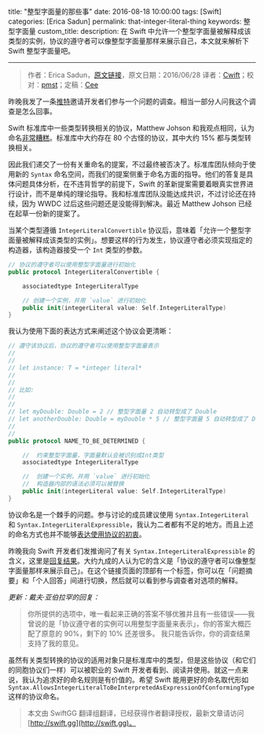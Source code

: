 title: "整型字面量的那些事"
date: 2016-08-18 10:00:00
tags: [Swift]
categories: [Erica Sadun]
permalink: that-integer-literal-thing
keywords: 整型字面量
custom_title: 
description: 在 Swift 中允许一个整型字面量被解释成该类型的实例，协议的遵守者可以像整型字面量那样来展示自己，本文就来解析下 Swift 整型字面量吧。

---
> 作者：Erica Sadun，[原文链接](http://ericasadun.com/2016/06/28/that-integer-literal-thing/)，原文日期：2016/06/28
> 译者：[Cwift](http://weibo.com/277195544)；校对：[pmst](http://www.jianshu.com/users/596f2ba91ce9/latest_articles)；定稿：[Cee](https://github.com/Cee)
  







<!--此处开始正文-->

昨晚我发了一条[推特][1]邀请开发者们参与一个问题的调查。相当一部分人问我这个调查是怎么回事。

Swift 标准库中一些类型转换相关的协议，Matthew Johson 和我观点相同，认为命名[非常糟糕][2]。标准库中大约存在 80 个古怪的协议，其中大约 15% 都与类型转换相关。

因此我们递交了一份有关重命名的提案，不过最终被否决了。标准库团队倾向于使用新的 `Syntax` 命名空间，而我们的提案侧重于命名方面的指导。他们的答复是具体问题具体分析，在不违背哲学的前提下，Swift 的革新提案需要着眼真实世界进行设计，而不是单纯的理论指导。我和标准库团队没能达成共识，不过讨论还在持续，因为 WWDC 过后这些问题还是没能得到解决。最近 Matthew Johson 已经在起草一份新的提案了。

<!--more-->

当某个类型遵循 `IntegerLiteralConvertible` 协议后，意味着「允许一个整型字面量被解释成该类型的实例」。想要这样的行为发生，协议遵守者必须实现指定的构造器，该构造器接受一个 `Int` 类型的参数。

```swift
// 协议的遵守者可以使用整型字面量进行初始化
public protocol IntegerLiteralConvertible {

    associatedtype IntegerLiteralType

    // 创建一个实例，并用 `value` 进行初始化
    public init(integerLiteral value: Self.IntegerLiteralType)
}
```

我认为使用下面的表达方式来阐述这个协议会更清晰：

```swift
// 遵守该协议后，协议的遵守者可以使用整型字面量表示
//
//
// let instance: T = *integer literal*
//
// 
// 比如:
// 
//
// let myDouble: Double = 2 // 整型字面量 2 自动转型成了 Double
// let anotherDouble: Double = myDouble * 5 // 整型字面量 5 自动转型成了 Double
//
//
public protocol NAME_TO_BE_DETERMINED {

    //  约束整型字面量，字面量默认会被识别成Int类型
    associatedtype IntegerLiteralType

    //  创建一个实例，并用 `value` 进行初始化
    //  构造器内部的语法必须可以被替换
    public init(integerLiteral value: Self.IntegerLiteralType)
}
```

协议命名是一个棘手的问题。参与讨论的成员建议使用 `Syntax.IntegerLiteral` 和 `Syntax.IntegerLiteralExpressible`，我认为二者都有不足的地方。而且上述的命名方式也并不能够[表达使用协议的初衷][3]。

昨晚我向 Swift 开发者们发推询问了有关 `Syntax.IntegerLiteralExpressible` 的含义，这里是[回复结果][4]。大约九成的人认为它的含义是「协议的遵守者可以像整型字面量那样来展示自己」。在这个链接页面的顶部有一个标签，你可以在「问题摘要」和「个人回答」间进行切换，然后就可以看到参与调查者对选项的解释。

*更新：戴夫·亚伯拉罕的回复：*

> 你所提供的选项中，唯一看起来正确的答案不够优雅并且有一些错误——我曾说的是「协议遵守者的实例可以用整型字面量来表示」，你的答案大概匹配了原意的 90%，剩下的 10% 还差很多。
> 我只能告诉你，你的调查结果支持了我的意见。

虽然有关类型转换的协议的适用对象只是标准库中的类型，但是这些协议（和它们的同胞协议们一样）可以被职业的 Swift 开发者看到、阅读并使用。就这一点来说，我认为追求好的命名规则是有价值的。希望 Swift 能用更好的命名取代形如 `Syntax.AllowsIntegerLiteralToBeInterpretedAsExpressionOfConformingType` 这样的协议命名。

[1]:	https://twitter.com/ericasadun/status/747645402296496128
[2]:	https://github.com/apple/swift-evolution/blob/master/proposals/0041-conversion-protocol-conventions.md
[3]:	http://thread.gmane.org/gmane.comp.lang.swift.evolution/21290/focus=21869
[4]:	https://www.surveymonkey.com/results/SM-FGMC93JT
> 本文由 SwiftGG 翻译组翻译，已经获得作者翻译授权，最新文章请访问 [http://swift.gg](http://swift.gg)。